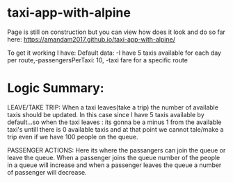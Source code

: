 # taxi-app-with-alpine

Page is still on construction but you can view how does it look and do so far here: https://amandam2017.github.io/taxi-app-with-alpine/

To get it working I have:
Default data: 
-I have 5 taxis available for each day per route,-passengersPerTaxi: 10,
-taxi fare for a specific route


# Logic Summary:

LEAVE/TAKE TRIP: When a taxi leaves(take a trip) the number of available taxis should be updated. In this case since I have 5 taxis available by default...so when the taxi leaves : its gonna be a minus 1 from the available taxi's untill there is 0 available taxis and at that point we cannot tale/make a trip even if we have 100 people on the queue.

PASSENGER ACTIONS: Here its where the passangers can join the queue or leave the queue. When a passenger joins the queue number of the people in a queue will increase and when a passenger leaves the queue a number of passenger will decrease.
